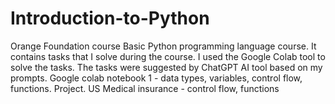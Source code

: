 # Introduction-to-Python
Orange Foundation course
Basic Python programming language course.
It contains tasks that I solve during the course. I used the Google Colab tool to solve the tasks. The tasks were suggested by ChatGPT AI tool based on my prompts.
Google colab notebook 1 - data types, variables, control flow, functions.
Project. US Medical insurance - control flow, functions

